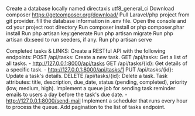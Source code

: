Create a database locally named directaxis utf8_general_ci
Download composer https://getcomposer.org/download/
Pull Laravel/php project from git provider.
fill the database information in .env file.
Open the console and cd your project root directory
Run composer install or php composer.phar install
Run php artisan key:generate
Run php artisan migrate
Run php artisan db:seed to run seeders, if any.
Run php artisan serve

Completed tasks & LINKS:
Create a RESTful API with the following endpoints:
POST /api/tasks: Create a new task.
GET /api/tasks: Get a list of all tasks. - http://127.0.0.1:8000/api/tasks
GET /api/tasks/{id}: Get details of a specific task. - http://127.0.0.1:8000/api/tasks/1
PUT /api/tasks/{id}: Update a task's details. 
DELETE /api/tasks/{id}: Delete a task.
Task attributes: title, description, due_date, status (pending, completed), priority (low, medium, high).
Implement a queue job for sending task reminder emails to users a day before the task's due date. - http://127.0.0.1:8000/send-mail
Implement a scheduler that runs every hour to process the queue.
Add pagination to the list of tasks endpoint.
